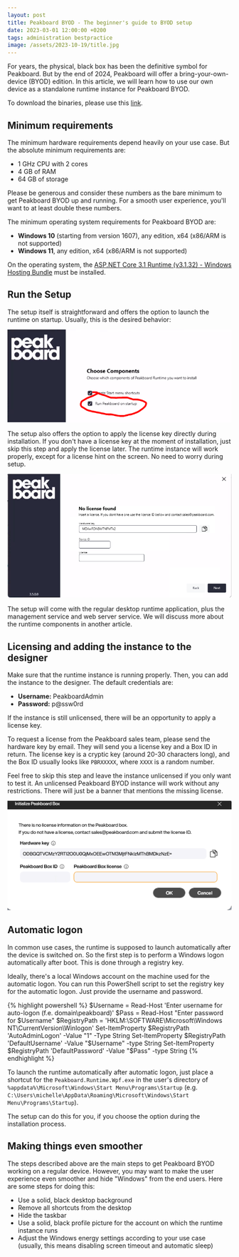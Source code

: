 ```yaml
---
layout: post
title: Peakboard BYOD - The beginner's guide to BYOD setup
date: 2023-03-01 12:00:00 +0200
tags: administration bestpractice
image: /assets/2023-10-19/title.jpg
---
```


For years, the physical, black box has been the definitive symbol for Peakboard. But by the end of 2024, Peakboard will offer a bring-your-own-device (BYOD) edition. In this article, we will learn how to use our own device as a standalone runtime instance for Peakboard BYOD.

To download the binaries, please use this [link](https://peakboard.com/download/Peakboard/master/PeakboardRuntimeSetupUI.exe).

## Minimum requirements

The minimum hardware requirements depend heavily on your use case. But the absolute minimum requirements are:
* 1 GHz CPU with 2 cores
* 4 GB of RAM
* 64 GB of storage

Please be generous and consider these numbers as the bare minimum to get Peakboard BYOD up and running. For a smooth user experience, you'll want to at least double these numbers.

The minimum operating system requirements for Peakboard BYOD are:

* **Windows 10** (starting from version 1607), any edition, x64 (x86/ARM is not supported) 
* **Windows 11**, any edition, x64 (x86/ARM is not supported)

On the operating system, the [ASP.NET Core 3.1 Runtime (v3.1.32) - Windows Hosting Bundle](https://dotnet.microsoft.com/en-us/download/dotnet/thank-you/runtime-aspnetcore-3.1.32-windows-hosting-bundle-installer) must be installed.


## Run the Setup

The setup itself is straightforward and offers the option to launch the runtime on startup. Usually, this is the desired behavior:

![image](/assets/2023-10-19/010.png)

The setup also offers the option to apply the license key directly during installation. If you don't have a license key at the moment of installation, just skip this step and apply the license later. The runtime instance will work properly, except for a license hint on the screen. No need to worry during setup.

![image](/assets/2023-10-19/020.png)

The setup will come with the regular desktop runtime application, plus the management service and web server service. We will discuss more about the runtime components in another article.


## Licensing and adding the instance to the designer

Make sure that the runtime instance is running properly. Then, you can add the instance to the designer. The default credentials are:

* **Username:** PeakboardAdmin
* **Password:** p@ssw0rd

If the instance is still unlicensed, there will be an opportunity to apply a license key.

To request a license from the Peakboard sales team, please send the hardware key by email. They will send you a license key and a Box ID in return. The license key is a cryptic key (around 20-30 characters long), and the Box ID usually looks like `PBRXXXXX`, where `XXXX` is a random number.

Feel free to skip this step and leave the instance unlicensed if you only want to test it. An unlicensed Peakboard BYOD instance will work without any restrictions. There will just be a banner that mentions the missing license.

![image](/assets/2023-10-19/030.png)


## Automatic logon

In common use cases, the runtime is supposed to launch automatically after the device is switched on. So the first step is to perform a Windows logon automatically after boot. This is done through a registry key.

Ideally, there's a local Windows account on the machine used for the automatic logon. You can run this PowerShell script to set the registry key for the automatic logon. Just provide the username and password.

{% highlight powershell %}
$Username = Read-Host 'Enter username for auto-logon (f.e. domain\peakboard)'
$Pass = Read-Host "Enter password for $Username"
$RegistryPath = 'HKLM:\SOFTWARE\Microsoft\Windows NT\CurrentVersion\Winlogon'
Set-ItemProperty $RegistryPath 'AutoAdminLogon' -Value "1" -Type String 
Set-ItemProperty $RegistryPath 'DefaultUsername' -Value "$Username" -type String 
Set-ItemProperty $RegistryPath 'DefaultPassword' -Value "$Pass" -type String
{% endhighlight %}

To launch the runtime automatically after automatic logon, just place a shortcut for the `Peakboard.Runtime.Wpf.exe` in the user's directory of `%appdata%\Microsoft\Windows\Start Menu\Programs\Startup` (e.g. `C:\Users\michelle\AppData\Roaming\Microsoft\Windows\Start Menu\Programs\Startup`).

The setup can do this for you, if you choose the option during the installation process.

## Making things even smoother

The steps described above are the main steps to get Peakboard BYOD working on a regular device. However, you may want to make the user experience even smoother and hide "Windows" from the end users. Here are some steps for doing this:

* Use a solid, black desktop background
* Remove all shortcuts from the desktop
* Hide the taskbar
* Use a solid, black profile picture for the account on which the runtime instance runs
* Adjust the Windows energy settings according to your use case (usually, this means disabling screen timeout and automatic sleep)